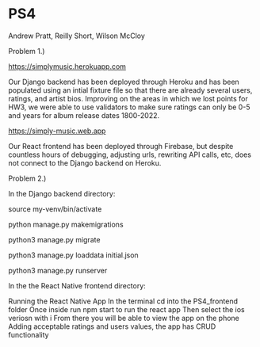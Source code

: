 # PS4
Andrew Pratt, Reilly Short, Wilson McCloy


Problem 1.)

https://simplymusic.herokuapp.com

Our Django backend has been deployed through Heroku and has been populated using an intial fixture file so that there are already several users, ratings, and artist bios.  Improving on the areas in which we lost points for HW3, we were able to use validators to make sure ratings can only be 0-5 and years for album release dates 1800-2022.

https://simply-music.web.app

Our React frontend has been deployed through Firebase, but despite countless hours of debugging, adjusting urls, rewriting API calls, etc, does not connect to the Django backend on Heroku.

Problem 2.)

In the Django backend directory:

source my-venv/bin/activate

python manage.py makemigrations

python3 manage.py migrate

python3 manage.py loaddata initial.json

python3 manage.py runserver

In the the React Native frontend directory:



Running the React Native App
In the terminal cd into the PS4_frontend folder
Once inside run npm start to run the react app
Then select the ios veriosn with i
From there you will be able to view the app on the phone
Adding acceptable ratings and users values, the app has CRUD functionality

